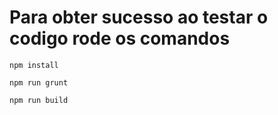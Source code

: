 # Para obter sucesso ao testar o codigo rode os comandos

```
npm install
```
```
npm run grunt
```
```
npm run build
```
 
